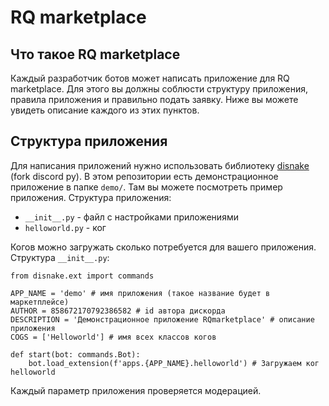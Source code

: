 # RQ marketplace
## Что такое RQ marketplace
Каждый разработчик ботов может написать приложение для RQ marketplace. Для этого вы должны соблюсти структуру приложения, правила приложения и правильно подать заявку. Ниже вы можете увидеть описание каждого из этих пунктов.		

## Структура приложения
Для написания приложений нужно использовать библиотеку [disnake](https://github.com/DisnakeDev/disnake) (fork discord py). В этом репозитории есть демонстрационное приложение в папке `demo/`. Там вы можете посмотреть пример приложения. Структура приложения:
 - `__init__.py` - файл с настройками приложениями
 - `helloworld.py` - ког

Когов можно загружать сколько потребуется для вашего приложения. Структура `__init__.py`:

    from disnake.ext import commands
    
    APP_NAME = 'demo' # имя приложения (такое название будет в маркетплейсе)
    AUTHOR = 858672170792386582 # id автора дискорда
    DESCRIPTION = 'Демонстрационное приложение RQmarketplace' # описание приложения
    COGS = ['Helloworld'] # имя всех классов когов 
    
    def start(bot: commands.Bot): 
        bot.load_extension(f'apps.{APP_NAME}.helloworld') # Загружаем ког helloworld

Каждый параметр приложения проверяется модерацией.






